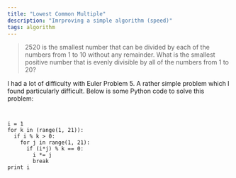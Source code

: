 ```yaml
---
title: "Lowest Common Multiple"
description: "Imrproving a simple algorithm (speed)"
tags: algorithm
---
```


> 2520 is the smallest number that can be divided by each of the numbers from 1 to 10 without any remainder. What is the smallest positive number that is evenly divisible by all of the numbers from 1 to 20?

I had a lot of difficulty with Euler Problem 5. A rather simple problem which I found particularly difficult. Below is some Python code to solve this problem: 

<pre><code> 

i = 1
for k in (range(1, 21)):
  if i % k > 0:
    for j in range(1, 21):
      if (i*j) % k == 0:
        i *= j
        break
print i

</code></pre>
